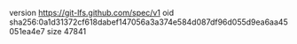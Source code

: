 version https://git-lfs.github.com/spec/v1
oid sha256:0a1d31372cf618dabef147056a3a374e584d087df96d055d9ea6aa45051ea4e7
size 47841
